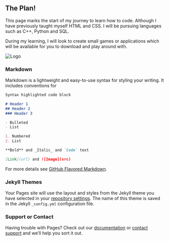 ## The Plan!

This page marks the start of my journey to learn how to code. Although I have previously taught myself HTML and CSS. I will be pursuing languages such as C++, Python and SQL.

During my learning, I will look to create small games or applications which will be available for you to download and play around with.

![Logo](https://tse1.mm.bing.net/th/id/OIP.cgobCPrp6atOp-UjaXWZ5gHaHa?pid=Api&rs=1)

### Markdown

Markdown is a lightweight and easy-to-use syntax for styling your writing. It includes conventions for

```markdown
Syntax highlighted code block

# Header 1
## Header 2
### Header 3

- Bulleted
- List

1. Numbered
2. List

**Bold** and _Italic_ and `Code` text

[Link](url) and ![Image](src)
```

For more details see [GitHub Flavored Markdown](https://guides.github.com/features/mastering-markdown/).

### Jekyll Themes

Your Pages site will use the layout and styles from the Jekyll theme you have selected in your [repository settings](https://github.com/Lateapple/Lateapple.github.io/settings). The name of this theme is saved in the Jekyll `_config.yml` configuration file.

### Support or Contact

Having trouble with Pages? Check out our [documentation](https://docs.github.com/categories/github-pages-basics/) or [contact support](https://github.com/contact) and we’ll help you sort it out.
